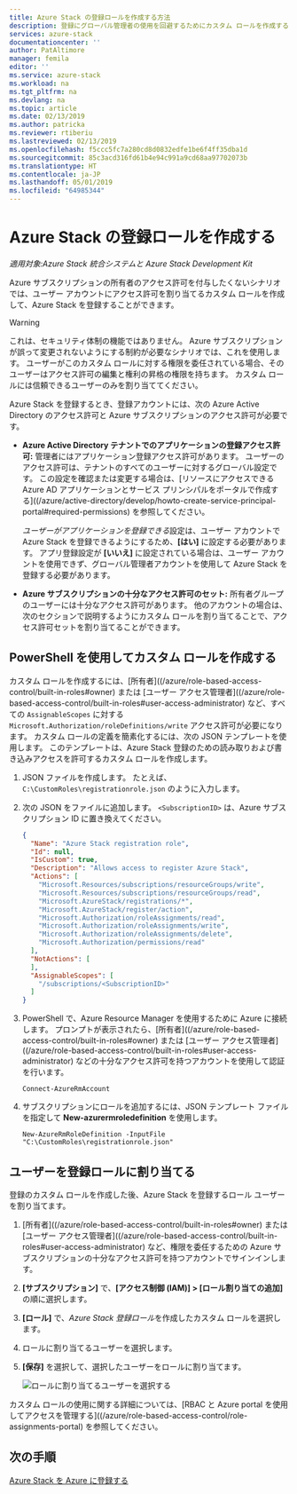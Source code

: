 ```yaml
---
title: Azure Stack の登録ロールを作成する方法
description: 登録にグローバル管理者の使用を回避するためにカスタム ロールを作成する方法。
services: azure-stack
documentationcenter: ''
author: PatAltimore
manager: femila
editor: ''
ms.service: azure-stack
ms.workload: na
ms.tgt_pltfrm: na
ms.devlang: na
ms.topic: article
ms.date: 02/13/2019
ms.author: patricka
ms.reviewer: rtiberiu
ms.lastreviewed: 02/13/2019
ms.openlocfilehash: f5ccc5fc7a280cd8d0832edfe1be6f4ff35dba1d
ms.sourcegitcommit: 85c3acd316fd61b4e94c991a9cd68aa97702073b
ms.translationtype: HT
ms.contentlocale: ja-JP
ms.lasthandoff: 05/01/2019
ms.locfileid: "64985344"
---
```

# <a name="create-a-registration-role-for-azure-stack"></a>Azure Stack の登録ロールを作成する

*適用対象:Azure Stack 統合システムと Azure Stack Development Kit*

Azure サブスクリプションの所有者のアクセス許可を付与したくないシナリオでは、ユーザー アカウントにアクセス許可を割り当てるカスタム ロールを作成して、Azure Stack を登録することができます。

> [!WARNING]
> これは、セキュリティ体制の機能ではありません。 Azure サブスクリプションが誤って変更されないようにする制約が必要なシナリオでは、これを使用します。 ユーザーがこのカスタム ロールに対する権限を委任されている場合、そのユーザーはアクセス許可の編集と権利の昇格の権限を持ちます。 カスタム ロールには信頼できるユーザーのみを割り当ててください。

Azure Stack を登録するとき、登録アカウントには、次の Azure Active Directory のアクセス許可と Azure サブスクリプションのアクセス許可が必要です。

* **Azure Active Directory テナントでのアプリケーションの登録アクセス許可:** 管理者にはアプリケーション登録アクセス許可があります。 ユーザーのアクセス許可は、テナントのすべてのユーザーに対するグローバル設定です。 この設定を確認または変更する場合は、[リソースにアクセスできる Azure AD アプリケーションとサービス プリンシパルをポータルで作成する]((/azure/active-directory/develop/howto-create-service-principal-portal#required-permissions) を参照してください。

    *ユーザーがアプリケーションを登録できる*設定は、ユーザー アカウントで Azure Stack を登録できるようにするため、**[はい]** に設定する必要があります。 アプリ登録設定が **[いいえ]** に設定されている場合は、ユーザー アカウントを使用できず、グローバル管理者アカウントを使用して Azure Stack を登録する必要があります。

* **Azure サブスクリプションの十分なアクセス許可のセット:** 所有者グループのユーザーには十分なアクセス許可があります。 他のアカウントの場合は、次のセクションで説明するようにカスタム ロールを割り当てることで、アクセス許可セットを割り当てることができます。

## <a name="create-a-custom-role-using-powershell"></a>PowerShell を使用してカスタム ロールを作成する

カスタム ロールを作成するには、[所有者]((/azure/role-based-access-control/built-in-roles#owner) または [ユーザー アクセス管理者]((/azure/role-based-access-control/built-in-roles#user-access-administrator) など、すべての `AssignableScopes` に対する `Microsoft.Authorization/roleDefinitions/write` アクセス許可が必要になります。 カスタム ロールの定義を簡素化するには、次の JSON テンプレートを使用します。 このテンプレートは、Azure Stack 登録のための読み取りおよび書き込みアクセスを許可するカスタム ロールを作成します。

1. JSON ファイルを作成します。 たとえば、`C:\CustomRoles\registrationrole.json` のように入力します。
2. 次の JSON をファイルに追加します。 `<SubscriptionID>` は、Azure サブスクリプション ID に置き換えてください。

    ```json
    {
      "Name": "Azure Stack registration role",
      "Id": null,
      "IsCustom": true,
      "Description": "Allows access to register Azure Stack",
      "Actions": [
        "Microsoft.Resources/subscriptions/resourceGroups/write",
        "Microsoft.Resources/subscriptions/resourceGroups/read",
        "Microsoft.AzureStack/registrations/*",
        "Microsoft.AzureStack/register/action",
        "Microsoft.Authorization/roleAssignments/read",
        "Microsoft.Authorization/roleAssignments/write",
        "Microsoft.Authorization/roleAssignments/delete",
        "Microsoft.Authorization/permissions/read"
      ],
      "NotActions": [
      ],
      "AssignableScopes": [
        "/subscriptions/<SubscriptionID>"
      ]
    }
    ```

3. PowerShell で、Azure Resource Manager を使用するために Azure に接続します。 プロンプトが表示されたら、[所有者]((/azure/role-based-access-control/built-in-roles#owner) または [ユーザー アクセス管理者]((/azure/role-based-access-control/built-in-roles#user-access-administrator) などの十分なアクセス許可を持つアカウントを使用して認証を行います。

    ```azurepowershell
    Connect-AzureRmAccount
    ```

4. サブスクリプションにロールを追加するには、JSON テンプレート ファイルを指定して **New-azurermroledefinition** を使用します。

    ``` azurepowershell
    New-AzureRmRoleDefinition -InputFile "C:\CustomRoles\registrationrole.json"
    ```

## <a name="assign-a-user-to-registration-role"></a>ユーザーを登録ロールに割り当てる

登録のカスタム ロールを作成した後、Azure Stack を登録するロール ユーザーを割り当てます。

1. [所有者]((/azure/role-based-access-control/built-in-roles#owner) または [ユーザー アクセス管理者]((/azure/role-based-access-control/built-in-roles#user-access-administrator) など、権限を委任するための Azure サブスクリプションの十分なアクセス許可を持つアカウントでサインインします。
2. **[サブスクリプション]** で、**[アクセス制御 (IAM)] > [ロール割り当ての追加]** の順に選択します。
3. **[ロール]** で、*Azure Stack 登録ロール*を作成したカスタム ロールを選択します。
4. ロールに割り当てるユーザーを選択します。
5. **[保存]** を選択して、選択したユーザーをロールに割り当てます。

    ![ロールに割り当てるユーザーを選択する](media/azure-stack-registration-role/assign-role.png)

カスタム ロールの使用に関する詳細については、[RBAC と Azure portal を使用してアクセスを管理する]((/azure/role-based-access-control/role-assignments-portal) を参照してください。

## <a name="next-steps"></a>次の手順

[Azure Stack を Azure に登録する](azure-stack-registration.md)
